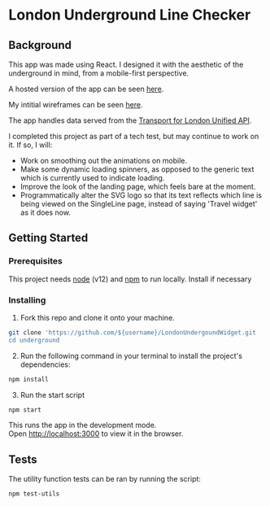 
# London Underground Line Checker
## Background

This app was made using React. I designed it with the aesthetic of the underground in mind, from a mobile-first perspective.<br>

A hosted version of the app can be seen [here](https://secure-forest-16460.herokuapp.com/).

My intitial wireframes can be seen [here](https://www.figma.com/file/YbsUyRm0WzwHOmSRW0C8uj/London-Underground?node-id=0%3A1).

The app handles data served from the [Transport for London Unified API](https://api.tfl.gov.uk/).

I completed this project as part of a tech test, but may continue to work on it. If so, I will:
 - Work on smoothing out the animations on mobile.
 - Make some dynamic loading spinners, as opposed to the generic text which is currently used to indicate loading. 
  -  Improve the look of the landing page, which feels bare at the moment. 
   - Programmatically alter the SVG logo so that its text reflects which line is being viewed on the SingleLine page, instead of saying 'Travel widget' as it does now.

## Getting Started
### Prerequisites
This project needs [node](https://nodejs.org/en/) (v12) and [npm](https://www.npmjs.com/get-npm) to run locally. Install if necessary

### Installing
1. Fork this repo and clone it onto your machine.
```bash
git clone 'https://github.com/${username}/LondonUndergoundWidget.git
cd underground
```
2. Run the following command in your terminal to install the project's dependencies:
```bash
npm install
```
3. Run the start script
```bash
npm start
```
This runs the app in the development mode.<br />
Open [http://localhost:3000](http://localhost:3000) to view it in the browser.

## Tests

The utility function tests can be ran by running the script:

```bash
npm test-utils
```




